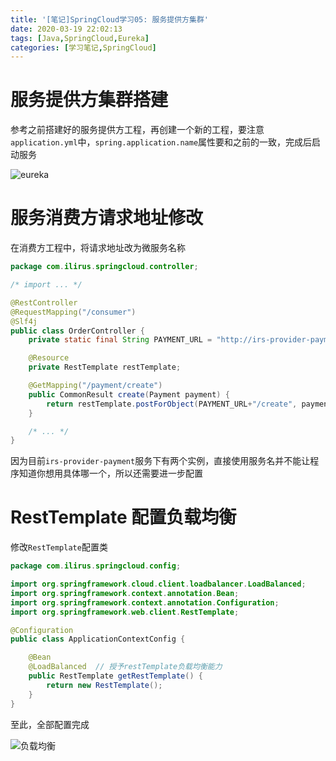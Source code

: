 ```yaml
---
title: '[笔记]SpringCloud学习05: 服务提供方集群'
date: 2020-03-19 22:02:13
tags: [Java,SpringCloud,Eureka]
categories: [学习笔记,SpringCloud]
---
```


# 服务提供方集群搭建
参考之前搭建好的服务提供方工程，再创建一个新的工程，要注意`application.yml`中，`spring.application.name`属性要和之前的一致，完成后启动服务

![eureka](https://s1.ax1x.com/2020/03/19/86S86P.png)

<!-- more -->

# 服务消费方请求地址修改
在消费方工程中，将请求地址改为微服务名称
```java
package com.ilirus.springcloud.controller;

/* import ... */

@RestController
@RequestMapping("/consumer")
@Slf4j
public class OrderController {
    private static final String PAYMENT_URL = "http://irs-provider-payment/payment";

    @Resource
    private RestTemplate restTemplate;

    @GetMapping("/payment/create")
    public CommonResult create(Payment payment) {
        return restTemplate.postForObject(PAYMENT_URL+"/create", payment, CommonResult.class);
    }

    /* ... */
}
```
因为目前`irs-provider-payment`服务下有两个实例，直接使用服务名并不能让程序知道你想用具体哪一个，所以还需要进一步配置

# RestTemplate 配置负载均衡
修改`RestTemplate`配置类
```java
package com.ilirus.springcloud.config;

import org.springframework.cloud.client.loadbalancer.LoadBalanced;
import org.springframework.context.annotation.Bean;
import org.springframework.context.annotation.Configuration;
import org.springframework.web.client.RestTemplate;

@Configuration
public class ApplicationContextConfig {

    @Bean
    @LoadBalanced  // 授予restTemplate负载均衡能力
    public RestTemplate getRestTemplate() {
        return new RestTemplate();
    }
}
```

至此，全部配置完成

![负载均衡](https://s1.ax1x.com/2020/03/19/86kUKA.gif)
